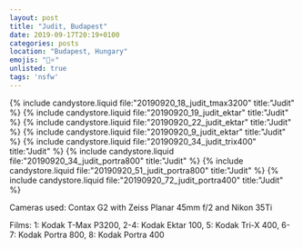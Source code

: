 ```yaml
---
layout: post
title: "Judit, Budapest"
date: 2019-09-17T20:19+0100
categories: posts
location: "Budapest, Hungary"
emojis: "🔞⭐"
unlisted: true
tags: 'nsfw'
---
```


{% include candystore.liquid file:"20190920_18_judit_tmax3200" title:"Judit" %}
{% include candystore.liquid file:"20190920_19_judit_ektar" title:"Judit" %}
{% include candystore.liquid file:"20190920_22_judit_ektar" title:"Judit" %}
{% include candystore.liquid file:"20190920_9_judit_ektar" title:"Judit" %}
{% include candystore.liquid file:"20190920_34_judit_trix400" title:"Judit" %}
{% include candystore.liquid file:"20190920_34_judit_portra800" title:"Judit" %}
{% include candystore.liquid file:"20190920_51_judit_portra800" title:"Judit" %}
{% include candystore.liquid file:"20190920_72_judit_portra400" title:"Judit" %}

Cameras used: Contax G2 with Zeiss Planar 45mm f/2 and Nikon 35Ti

Films: 1: Kodak T-Max P3200, 2-4: Kodak Ektar 100, 5: Kodak Tri-X 400, 6-7: Kodak Portra 800, 8: Kodak Portra 400